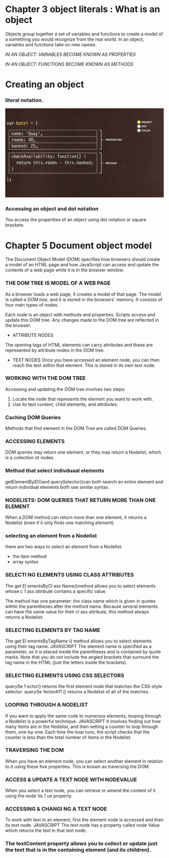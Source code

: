 # Chapter 3 object literals : What is an object

Objects group together a set of variables and functions to create a model of a something you
would recognize from the real world. In an object, variables and functions take on new names. 


*IN AN OBJECT: VARIABLES BECOME KNOWN AS PROPERTIES*

*IN AN OBJECT: FUNCTIONS BECOME KNOWN AS METHODS*


# Creating an object 

### literal notation.

![literal-ex.](201/img/literal-ex.png)

### Accessing an object and dot notation

You access the properities of an object using dot notation or square brackets.

# Chapter 5 Document object model

The Document Object Model (DOM) specifies how browsers should create a model of an HTML
page and how JavaScript can access and update the contents of a web page while it is in the browser window. 


### THE DOM TREE IS MODEL OF A WEB PAGE
As a browser loads a web page, it creates a model of that page. The model is called *a DOM tree*, and it is
stored in the browsers' memory. It consists of four main types of nodes. 

Each node is an object with methods and properties. Scripts access and update this DOM tree.
Any changes made to the DOM tree are reflected in the browser. 


* ATTRIBUTE NODES

The opening tags of HTML elements can carry
attributes and these are represented by attribute
nodes in the DOM tree.

* TEXT NODES
Once you have accessed an element node, you
can then reach the text within that element. This is
stored in its own text node.

### WORKING WITH THE DOM TREE

Accessing and updating the DOM tree involves two steps:
1.  Locate the node that represents the element you want to work with.
2.  Use its text content, child elements, and attributes. 

### Caching DOM Queries

Methods that find element in the DOM Tree are called DOM Queries.

### ACCESSING ELEMENTS
DOM queries may return one element, or they may return a Nodelist,
which is a collection of nodes. 

### Method that select indivduaal elements 

getElementByID()and querySelector()can both search an entire element and return individual elements 
both use similar syntax.


### NODELISTS: DOM QUERIES THAT RETURN MORE THAN ONE ELEMENT
When a DOM method can return more than one element, it returns a
Nodelist (even if it only finds one matching element). 


### selecting an element from a Nodelist

there are two ways to select an element from a Nodelist:

* the item method
* array syntax

### SELECTI NG ELEMENTS USING CLASS ATTRIBUTES
The get El ementsByCl ass Name()method allows you to select elements whose c 1 ass attribute
contains a specific value.

The method has one parameter: the class name which is given in quotes within the parentheses
after the method name. Because several elements can have the same value for their
cl ass attribute, this method always returns a Nodelist.

### SELECTING ELEMENTS BY TAG NAME 
The get El ementsByTagName () method allows you to select elements using their tag name.
JAVASCRIPT The element name is specified as a parameter, so it is placed inside the parentheses and is
contained by quote marks. Note that you do not include the angled brackets that surround
the tag name in the HTML (just the letters inside the brackets). 

### SELECTING ELEMENTS USING CSS SELECTORS
querySe 1 ector() returns the first element node that matches the CSS-style selector.
querySe 1ectorA11 () returns a Nodelist of all of the matches.

### LOOPING THROUGH A NODELIST
If you want to apply the same code to numerous elements, looping through a Nodelist is a
powerful technique. JAVASCRIPT
It involves finding out how many items are in the Nodelist, and then setting a counter to loop
through them, one-by-one. Each time the loop runs, the script checks that the counter
is less than the total number of items in the Nodelist. 

### TRAVERSING THE DOM
When you have an element node, you can select another element in relation to it using these five
properties. This is known as traversing the DOM.


### ACCESS & UPDATE A TEXT NODE WITH NODEVALUE
When you select a text node, you can retrieve or amend the content of it
using the node Va 1 ue property. 


### ACCESSING & CHANGI NG A TEXT NODE
To work with text in an element, first the element node is accessed and then its text node.
JAVASCRIPT The text node has a property called node Value which returns the text in that text node. 


### The textContent property allows you to collect or update just the text that is in the containing element (and its children). 






